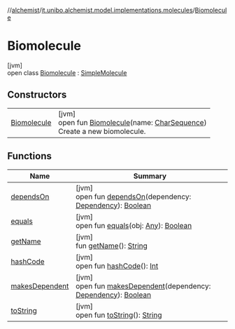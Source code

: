 //[alchemist](../../../index.md)/[it.unibo.alchemist.model.implementations.molecules](../index.md)/[Biomolecule](index.md)

# Biomolecule

[jvm]\
open class [Biomolecule](index.md) : [SimpleMolecule](../-simple-molecule/index.md)

## Constructors

| | |
|---|---|
| [Biomolecule](-biomolecule.md) | [jvm]<br>open fun [Biomolecule](-biomolecule.md)(name: [CharSequence](https://docs.oracle.com/javase/8/docs/api/java/lang/CharSequence.html))<br>Create a new biomolecule. |

## Functions

| Name | Summary |
|---|---|
| [dependsOn](../../it.unibo.alchemist.model.interfaces/-dependency/depends-on.md) | [jvm]<br>open fun [dependsOn](../../it.unibo.alchemist.model.interfaces/-dependency/depends-on.md)(dependency: [Dependency](../../it.unibo.alchemist.model.interfaces/-dependency/index.md)): [Boolean](https://kotlinlang.org/api/latest/jvm/stdlib/kotlin/-boolean/index.html) |
| [equals](../-simple-molecule/equals.md) | [jvm]<br>open fun [equals](../-simple-molecule/equals.md)(obj: [Any](https://kotlinlang.org/api/latest/jvm/stdlib/kotlin/-any/index.html)): [Boolean](https://kotlinlang.org/api/latest/jvm/stdlib/kotlin/-boolean/index.html) |
| [getName](../-simple-molecule/get-name.md) | [jvm]<br>fun [getName](../-simple-molecule/get-name.md)(): [String](https://docs.oracle.com/javase/8/docs/api/java/lang/String.html) |
| [hashCode](../-simple-molecule/hash-code.md) | [jvm]<br>open fun [hashCode](../-simple-molecule/hash-code.md)(): [Int](https://kotlinlang.org/api/latest/jvm/stdlib/kotlin/-int/index.html) |
| [makesDependent](../../it.unibo.alchemist.model.interfaces/-dependency/makes-dependent.md) | [jvm]<br>open fun [makesDependent](../../it.unibo.alchemist.model.interfaces/-dependency/makes-dependent.md)(dependency: [Dependency](../../it.unibo.alchemist.model.interfaces/-dependency/index.md)): [Boolean](https://kotlinlang.org/api/latest/jvm/stdlib/kotlin/-boolean/index.html) |
| [toString](../-simple-molecule/to-string.md) | [jvm]<br>open fun [toString](../-simple-molecule/to-string.md)(): [String](https://docs.oracle.com/javase/8/docs/api/java/lang/String.html) |
